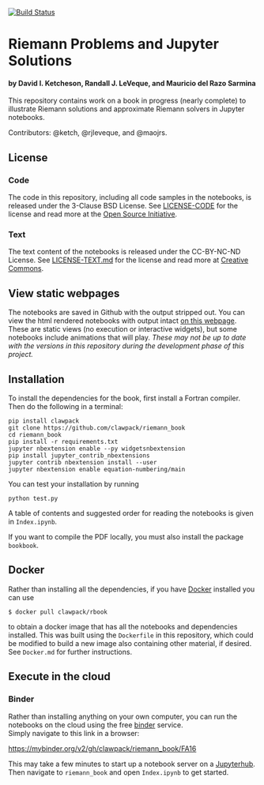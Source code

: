 [![Build Status](https://travis-ci.org/clawpack/riemann_book.svg?branch=FA16)](https://travis-ci.org/clawpack/riemann_book)

# Riemann Problems and Jupyter Solutions

#### by David I. Ketcheson, Randall J. LeVeque, and Mauricio del Razo Sarmina

This repository contains work on a book in progress (nearly complete) to illustrate Riemann
solutions and approximate Riemann solvers in Jupyter notebooks.

Contributors: @ketch, @rjleveque, and @maojrs.

## License

### Code

The code in this repository, including all code samples in the notebooks,
is released under the 3-Clause BSD License.  See
[LICENSE-CODE](https://github.com/clawpack/riemann_book/blob/FA16/LICENSE-CODE)
for the license and read more at the 
[Open Source Initiative](https://opensource.org/licenses/bsd-3-clause).

### Text

The text content of the notebooks is released under the CC-BY-NC-ND License.
See
[LICENSE-TEXT.md](https://github.com/clawpack/riemann_book/blob/FA16/LICENSE-TEXT.md)
for the license and read more at [Creative
Commons](https://creativecommons.org/licenses/by-nc-nd/4.0/).



## View static webpages

The notebooks are saved in Github with the output stripped out.  You can view
the html rendered notebooks with output intact [on this
webpage](http://www.clawpack.org/riemann_book/index.html).  These are static
views (no execution or interactive widgets), but some notebooks include
animations that will play.  *These may not be up to date with the versions in
this repository during the development phase of this project.*

## Installation
To install the dependencies for the book, first install a Fortran compiler.
Then do the following in a terminal:

```
pip install clawpack
git clone https://github.com/clawpack/riemann_book
cd riemann_book
pip install -r requirements.txt
jupyter nbextension enable --py widgetsnbextension
pip install jupyter_contrib_nbextensions
jupyter contrib nbextension install --user
jupyter nbextension enable equation-numbering/main
```

You can test your installation by running

```
python test.py
```

A table of contents and suggested order for reading the notebooks is given in `Index.ipynb`.

If you want to compile the PDF locally, you must also install the package `bookbook`.

## Docker

Rather than installing all the dependencies, if you have
[Docker](https://www.docker.com/) installed you can use

    $ docker pull clawpack/rbook

to obtain a docker image that has all the notebooks and dependencies
installed.  This was built using the `Dockerfile` in
this repository, which could be modified to build a new image also
containing other material, if desired.  See `Docker.md` for further
instructions.

## Execute in the cloud

### Binder

Rather than installing anything on your own computer, you can run the
notebooks on the cloud using the free
[binder](https://mybinder.org/) service.  
Simply navigate to this link in a browser:

https://mybinder.org/v2/gh/clawpack/riemann_book/FA16

This may take a few minutes to start up a notebook server on a
[Jupyterhub](https://jupyterhub.readthedocs.io/en/latest/). Then navigate to
`riemann_book` and open `Index.ipynb` to get started.
